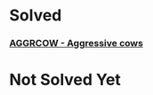 # Solved

### [AGGRCOW - Aggressive cows](https://www.spoj.com/problems/AGGRCOW/)


# Not Solved Yet
